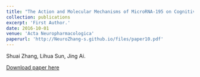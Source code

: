 ```yaml
---
title: "The Action and Molecular Mechanisms of MicroRNA-195 on Cognitive Decline Induced by Chronic Brain Hypoperfusion."
collection: publications
excerpt: 'First Author.'
date: 2016-10-01
venue: 'Acta Neuropharmacologica'
paperurl: 'http://NeuroZhang-s.github.io/files/paper10.pdf'
---
```

Shuai Zhang, Lihua Sun, Jing Ai.

[Download paper here](http://NeuroZhang-s.github.io/files/paper10.pdf)